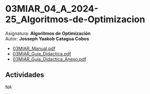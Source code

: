 # **03MIAR_04_A_2024-25_Algoritmos-de-Optimizacion**
Asignatura: **Algoritmos de Optimización**\
Autor: **Josseph Yaakob Catagua Cobos**
- [03MIAR_Manual.pdf](https://github.com/HikariJY/03MIAR_04_A_2024-25_Algoritmos-de-Optimizacion/edit/main/03MIAR_Manual.pdf)
- [03MIAR_Guia_Didactica.pdf](https://github.com/HikariJY/03MIAR_04_A_2024-25_Algoritmos-de-Optimizacion/blob/main/03MIAR_Guia_Didactica.pdf)
- [03MIAR_Guia_Didactica_Anexo.pdf](https://github.com/HikariJY/03MIAR_04_A_2024-25_Algoritmos-de-Optimizacion/blob/main/03MIAR_Guia%20Didactica__Anexo.pdf)
## **Actividades**
NA
